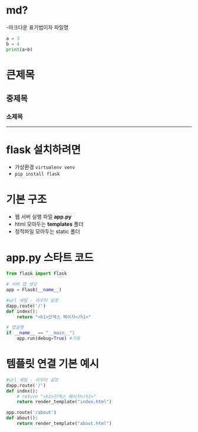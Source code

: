 # md?
-마크다운 표기법이자 파일명
```python
a = 3
b = 4
print(a+b)
```

# 큰제목
## 중제목
### 소제목
---

# flask **설치하려면**
- 가상환경 `virtualenv venv`
- `pip install flask`

# 기본 구조
- 웹 서버 실행 파일 **app.py**
- html 모아두는 **templates** 폴더
- 정적파일 모아두는 static 폴더

# app.py 스타트 코드
```python
from flask import Flask

# 서버 앱 생성
app = Flask(__name__)

#url 세팅 - 라우터 설정
dapp.route('/')
def index():
    return "<h1>인덱스 페이지</h1>"

# 앱실행
if __name__ == "__main__":
    app.run(debug=True) #가동
```

# 템플릿 연결 기본 예시
```python
#url 세팅 - 라우터 설정
dapp.route('/')
def index():
    # return "<h1>인덱스 페이지</h1>"
    return render_template("index.html")

app.route('/about')
def about():
    return render_template("about.html")
```